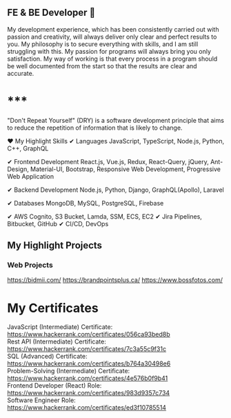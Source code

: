 ## FE & BE Developer 👋
My development experience, which has been consistently carried out with passion and creativity, will always deliver only clear and perfect results to you.
My philosophy is to secure everything with skills, and I am still struggling with this.
My passion for programs will always bring you only satisfaction.
My way of working is that every process in a program should be well documented from the start so that the results are clear and accurate.

# ***
"Don't Repeat Yourself" (DRY) is a software development principle that aims to reduce the repetition of information that is likely to change.

❤ My Highlight Skills
✔ Languages
JavaScript, TypeScript, Node.js, Python, C++, GraphQL

✔ Frontend Development
React.js, Vue.js, Redux, React-Query, jQuery, Ant-Design, Material-UI, Bootstrap, Responsive Web Development, Progressive Web Application

✔ Backend Development
Node.js, Python, Django, GraphQL(Apollo), Laravel

✔ Databases
MongoDB, MySQL, PostgreSQL, Firebase

✔ AWS Cognito, S3 Bucket, Lamda, SSM, ECS, EC2
✔ Jira Pipelines, Bitbucket, GitHub
✔ CI/CD, DevOps

## My Highlight Projects
### Web Projects
https://bidmii.com/
https://brandpointsplus.ca/
https://www.bossfotos.com/

# My Certificates
  JavaScript (Intermediate) Certificate: https://www.hackerrank.com/certificates/056ca93bed8b  
  Rest API (Intermediate) Certificate: https://www.hackerrank.com/certificates/7c3a55c9f31c  
  SQL (Advanced) Certificate: https://www.hackerrank.com/certificates/b764a30498e6  
  Problem-Solving (Intermediate) Certificate: https://www.hackerrank.com/certificates/4e576b0f9b41  
  Frontend Developer (React) Role: https://www.hackerrank.com/certificates/983d9357c734  
  Software Engineer Role: https://www.hackerrank.com/certificates/ed3f10785514
